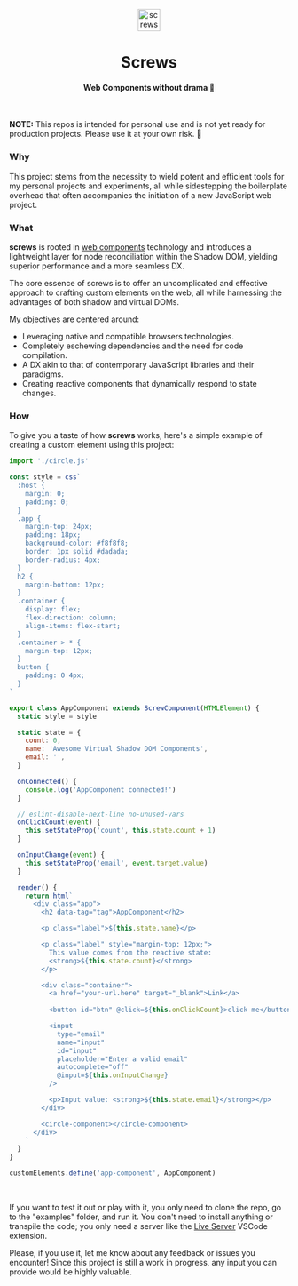 

<p align="center">
  <img src="./examples/src/screws-logo.svg" alt="screws logo" width="40px" />
</p>

<h1 align="center">
  Screws
</h1>

<h4 align="center">
Web Components without drama 🍿
</h4>


<br />

**NOTE:** This repos is intended for personal use and is not yet ready for production projects. Please use it at your own risk. 🚨



### Why

This project stems from the necessity to wield potent and efficient tools for my personal projects and experiments, all while sidestepping the boilerplate overhead that often accompanies the initiation of a new JavaScript web project.


### What

**screws** is rooted in [web components](https://developer.mozilla.org/en-US/docs/Web/API/Web_components) technology and introduces a lightweight layer for node reconciliation within the Shadow DOM, yielding superior performance and a more seamless DX.

The core essence of screws is to offer an uncomplicated and effective approach to crafting custom elements on the web, all while harnessing the advantages of both shadow and virtual DOMs.

My objectives are centered around:

- Leveraging native and compatible browsers technologies.
- Completely eschewing dependencies and the need for code compilation.
- A DX akin to that of contemporary JavaScript libraries and their paradigms.
- Creating reactive components that dynamically respond to state changes.


### How

To give you a taste of how **screws** works, here's a simple example of creating a custom element using this project:

```js
import './circle.js'

const style = css`
  :host {
    margin: 0;
    padding: 0;
  }
  .app {
    margin-top: 24px;
    padding: 18px;
    background-color: #f8f8f8;
    border: 1px solid #dadada;
    border-radius: 4px;
  }
  h2 {
    margin-bottom: 12px;
  }
  .container {
    display: flex;
    flex-direction: column;
    align-items: flex-start;
  }
  .container > * {
    margin-top: 12px;
  }
  button {
    padding: 0 4px;
  }
`

export class AppComponent extends ScrewComponent(HTMLElement) {
  static style = style

  static state = {
    count: 0,
    name: 'Awesome Virtual Shadow DOM Components',
    email: '',
  }

  onConnected() {
    console.log('AppComponent connected!')
  }

  // eslint-disable-next-line no-unused-vars
  onClickCount(event) {
    this.setStateProp('count', this.state.count + 1)
  }

  onInputChange(event) {
    this.setStateProp('email', event.target.value)
  }

  render() {
    return html`
      <div class="app">
        <h2 data-tag="tag">AppComponent</h2>

        <p class="label">${this.state.name}</p>

        <p class="label" style="margin-top: 12px;">
          This value comes from the reactive state:
          <strong>${this.state.count}</strong>
        </p>

        <div class="container">
          <a href="your-url.here" target="_blank">Link</a>
          
          <button id="btn" @click=${this.onClickCount}>click me</button>

          <input
            type="email"
            name="input"
            id="input"
            placeholder="Enter a valid email"
            autocomplete="off"
            @input=${this.onInputChange}
          />

          <p>Input value: <strong>${this.state.email}</strong></p>
        </div>

        <circle-component></circle-component>
      </div>
    `
  }
}

customElements.define('app-component', AppComponent)
```

<br />

If you want to test it out or play with it, you only need to clone the repo, go to the "examples" folder, and run it. You don't need to install anything or transpile the code; you only need a server like the [Live Server](https://marketplace.visualstudio.com/items?itemName=ritwickdey.LiveServer) VSCode extension.

Please, if you use it, let me know about any feedback or issues you encounter! Since this project is still a work in progress, any input you can provide would be highly valuable.